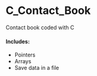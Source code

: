 # C_Contact_Book
Contact book coded with C
#### Includes:

- Pointers
- Arrays
- Save data in a file
